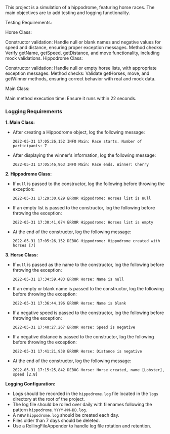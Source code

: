 This project is a simulation of a hippodrome, featuring horse races. The main objectives are to add testing and logging functionality.

Testing Requirements:

Horse Class:

Constructor validation: Handle null or blank names and negative values for speed and distance, ensuring proper exception messages.
Method checks: Verify getName, getSpeed, getDistance, and move functionality, including mock validations.
Hippodrome Class:

Constructor validation: Handle null or empty horse lists, with appropriate exception messages.
Method checks: Validate getHorses, move, and getWinner methods, ensuring correct behavior with real and mock data.

Main Class:

Main method execution time: Ensure it runs within 22 seconds.

### Logging Requirements

**1. Main Class:**
   - After creating a Hippodrome object, log the following message:
     ```
     2022-05-31 17:05:26,152 INFO Main: Race starts. Number of participants: 7
     ```
   - After displaying the winner's information, log the following message:
     ```
     2022-05-31 17:05:46,963 INFO Main: Race ends. Winner: Cherry
     ```

**2. Hippodrome Class:**
   - If `null` is passed to the constructor, log the following before throwing the exception:
     ```
     2022-05-31 17:29:30,029 ERROR Hippodrome: Horses list is null
     ```
   - If an empty list is passed to the constructor, log the following before throwing the exception:
     ```
     2022-05-31 17:30:41,074 ERROR Hippodrome: Horses list is empty
     ```
   - At the end of the constructor, log the following message:
     ```
     2022-05-31 17:05:26,152 DEBUG Hippodrome: Hippodrome created with horses [7]
     ```

**3. Horse Class:**
   - If `null` is passed as the name to the constructor, log the following before throwing the exception:
     ```
     2022-05-31 17:34:59,483 ERROR Horse: Name is null
     ```
   - If an empty or blank name is passed to the constructor, log the following before throwing the exception:
     ```
     2022-05-31 17:36:44,196 ERROR Horse: Name is blank
     ```
   - If a negative speed is passed to the constructor, log the following before throwing the exception:
     ```
     2022-05-31 17:40:27,267 ERROR Horse: Speed is negative
     ```
   - If a negative distance is passed to the constructor, log the following before throwing the exception:
     ```
     2022-05-31 17:41:21,938 ERROR Horse: Distance is negative
     ```
   - At the end of the constructor, log the following message:
     ```
     2022-05-31 17:15:25,842 DEBUG Horse: Horse created, name [Lobster], speed [2.8]
     ```

**Logging Configuration:**
- Logs should be recorded in the `hippodrome.log` file located in the `logs` directory at the root of the project.
- The log file should be rolled over daily with filenames following the pattern `hippodrome.YYYY-MM-DD.log`.
- A new `hippodrome.log` should be created each day.
- Files older than 7 days should be deleted.
- Use a RollingFileAppender to handle log file rotation and retention. 
